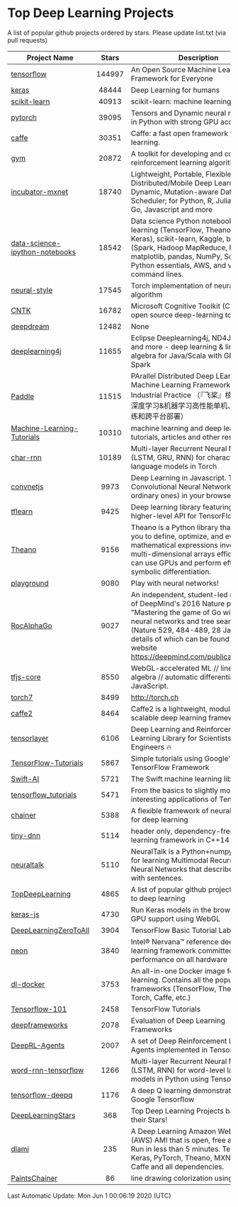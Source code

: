 # Top Deep Learning Projects
A list of popular github projects ordered by stars.
Please update list.txt (via pull requests)

|Project Name| Stars | Description |
| ---------- |:-----:| ----------- |
| [tensorflow](https://github.com/tensorflow/tensorflow) | 144997 | An Open Source Machine Learning Framework for Everyone |
| [keras](https://github.com/keras-team/keras) | 48444 | Deep Learning for humans |
| [scikit-learn](https://github.com/scikit-learn/scikit-learn) | 40913 | scikit-learn: machine learning in Python |
| [pytorch](https://github.com/pytorch/pytorch) | 39095 | Tensors and Dynamic neural networks in Python with strong GPU acceleration |
| [caffe](https://github.com/BVLC/caffe) | 30351 | Caffe: a fast open framework for deep learning. |
| [gym](https://github.com/openai/gym) | 20872 | A toolkit for developing and comparing reinforcement learning algorithms. |
| [incubator-mxnet](https://github.com/apache/incubator-mxnet) | 18740 | Lightweight, Portable, Flexible Distributed/Mobile Deep Learning with Dynamic, Mutation-aware Dataflow Dep Scheduler; for Python, R, Julia, Scala, Go, Javascript and more |
| [data-science-ipython-notebooks](https://github.com/donnemartin/data-science-ipython-notebooks) | 18542 | Data science Python notebooks: Deep learning (TensorFlow, Theano, Caffe, Keras), scikit-learn, Kaggle, big data (Spark, Hadoop MapReduce, HDFS), matplotlib, pandas, NumPy, SciPy, Python essentials, AWS, and various command lines. |
| [neural-style](https://github.com/jcjohnson/neural-style) | 17545 | Torch implementation of neural style algorithm |
| [CNTK](https://github.com/microsoft/CNTK) | 16782 | Microsoft Cognitive Toolkit (CNTK), an open source deep-learning toolkit |
| [deepdream](https://github.com/google/deepdream) | 12482 | None |
| [deeplearning4j](https://github.com/eclipse/deeplearning4j) | 11655 | Eclipse Deeplearning4j, ND4J, DataVec and more - deep learning & linear algebra for Java/Scala with GPUs + Spark |
| [Paddle](https://github.com/PaddlePaddle/Paddle) | 11515 | PArallel Distributed Deep LEarning: Machine Learning Framework from Industrial Practice （『飞桨』核心框架，深度学习&机器学习高性能单机、分布式训练和跨平台部署） |
| [Machine-Learning-Tutorials](https://github.com/ujjwalkarn/Machine-Learning-Tutorials) | 10310 | machine learning and deep learning tutorials, articles and other resources  |
| [char-rnn](https://github.com/karpathy/char-rnn) | 10189 | Multi-layer Recurrent Neural Networks (LSTM, GRU, RNN) for character-level language models in Torch |
| [convnetjs](https://github.com/karpathy/convnetjs) | 9973 | Deep Learning in Javascript. Train Convolutional Neural Networks (or ordinary ones) in your browser. |
| [tflearn](https://github.com/tflearn/tflearn) | 9425 | Deep learning library featuring a higher-level API for TensorFlow. |
| [Theano](https://github.com/Theano/Theano) | 9156 | Theano is a Python library that allows you to define, optimize, and evaluate mathematical expressions involving multi-dimensional arrays efficiently. It can use GPUs and perform efficient symbolic differentiation. |
| [playground](https://github.com/tensorflow/playground) | 9080 | Play with neural networks! |
| [RocAlphaGo](https://github.com/Rochester-NRT/RocAlphaGo) | 9027 | An independent, student-led replication of DeepMind's 2016 Nature publication, "Mastering the game of Go with deep neural networks and tree search" (Nature 529, 484-489, 28 Jan 2016), details of which can be found on their website https://deepmind.com/publications.html. |
| [tfjs-core](https://github.com/tensorflow/tfjs-core) | 8550 | WebGL-accelerated ML // linear algebra // automatic differentiation for JavaScript. |
| [torch7](https://github.com/torch/torch7) | 8499 | http://torch.ch |
| [caffe2](https://github.com/facebookarchive/caffe2) | 8464 | Caffe2 is a lightweight, modular, and scalable deep learning framework. |
| [tensorlayer](https://github.com/tensorlayer/tensorlayer) | 6106 | Deep Learning and Reinforcement Learning Library for Scientists and Engineers 🔥 |
| [TensorFlow-Tutorials](https://github.com/nlintz/TensorFlow-Tutorials) | 5867 | Simple tutorials using Google's TensorFlow Framework |
| [Swift-AI](https://github.com/Swift-AI/Swift-AI) | 5721 | The Swift machine learning library. |
| [tensorflow_tutorials](https://github.com/pkmital/tensorflow_tutorials) | 5471 | From the basics to slightly more interesting applications of Tensorflow |
| [chainer](https://github.com/chainer/chainer) | 5388 | A flexible framework of neural networks for deep learning |
| [tiny-dnn](https://github.com/tiny-dnn/tiny-dnn) | 5114 | header only, dependency-free deep learning framework in C++14 |
| [neuraltalk](https://github.com/karpathy/neuraltalk) | 5110 | NeuralTalk is a Python+numpy project for learning Multimodal Recurrent Neural Networks that describe images with sentences. |
| [TopDeepLearning](https://github.com/aymericdamien/TopDeepLearning) | 4865 | A list of popular github projects related to deep learning |
| [keras-js](https://github.com/transcranial/keras-js) | 4730 | Run Keras models in the browser, with GPU support using WebGL |
| [DeepLearningZeroToAll](https://github.com/hunkim/DeepLearningZeroToAll) | 3904 | TensorFlow Basic Tutorial Labs |
| [neon](https://github.com/NervanaSystems/neon) | 3840 | Intel® Nervana™ reference deep learning framework committed to best performance on all hardware |
| [dl-docker](https://github.com/floydhub/dl-docker) | 3753 | An all-in-one Docker image for deep learning. Contains all the popular DL frameworks (TensorFlow, Theano, Torch, Caffe, etc.) |
| [Tensorflow-101](https://github.com/sjchoi86/Tensorflow-101) | 2458 | TensorFlow Tutorials |
| [deepframeworks](https://github.com/zer0n/deepframeworks) | 2078 | Evaluation of Deep Learning Frameworks |
| [DeepRL-Agents](https://github.com/awjuliani/DeepRL-Agents) | 2007 | A set of Deep Reinforcement Learning Agents implemented in Tensorflow. |
| [word-rnn-tensorflow](https://github.com/hunkim/word-rnn-tensorflow) | 1266 | Multi-layer Recurrent Neural Networks (LSTM, RNN) for word-level language models in Python using TensorFlow. |
| [tensorflow-deepq](https://github.com/siemanko/tensorflow-deepq) | 1176 | A deep Q learning demonstration using Google Tensorflow |
| [DeepLearningStars](https://github.com/hunkim/DeepLearningStars) | 368 | Top Deep Learning Projects based on their Stars! |
| [dlami](https://github.com/ritchieng/dlami) | 235 | A Deep Learning Amazon Web Service (AWS) AMI that is open, free and works. Run in less than 5 minutes. TensorFlow, Keras, PyTorch, Theano, MXNet, CNTK, Caffe and all dependencies. |
| [PaintsChainer](https://github.com/taizan/PaintsChainer) | 86 | line drawing colorization using chainer |

Last Automatic Update: Mon Jun  1 00:06:19 2020 (UTC)
